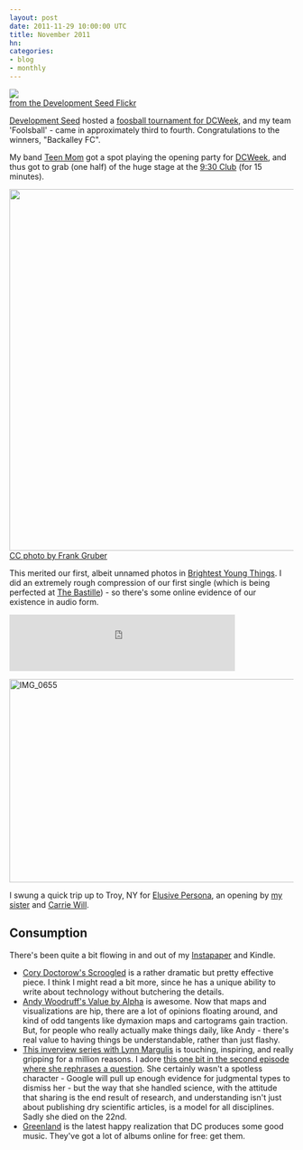 ```yaml
---
layout: post
date: 2011-11-29 10:00:00 UTC
title: November 2011
hn: 
categories:
- blog
- monthly
---
```


<div class='shutter-300'>
  <img src='http://farm7.static.flickr.com/6094/6326269350_c710b65cda_z.jpg'>
</div>
<span class='image-credit'><a href='http://www.flickr.com/photos/developmentseed/6326269350/'>from the Development Seed Flickr</a></span>

[Development Seed](http://developmentseed.org) hosted a [foosball
tournament for DCWeek](http://developmentseed.org/blog/2011/nov/08/recapping-dc-tech-foosball-shootout/),
and my team 'Foolsball' - came in approximately
third to fourth. Congratulations to the winners, "Backalley FC".

My band [Teen Mom](http://teenmomdc.bandcamp.com/) got a spot playing
the opening party for [DCWeek](http://digitalcapitalweek.org/),
and thus got to grab (one half) of the
huge stage at the [9:30 Club](http://930.com/) (for 15 minutes).

<img style='width:640px;' src='http://farm7.static.flickr.com/6237/6313563647_6126196cc9_z.jpg'>
<span class='image-credit'><a href='http://www.flickr.com/photos/somewhatfrank/6313563647/'>CC photo by Frank Gruber</a></span>

This merited our first, albeit unnamed photos in [Brightest Young Things](http://www.brightestyoungthings.com/articles/photos-dcweek-kick-off-party-930-club.htm).
I did an extremely rough compression of our first single
(which is being perfected at [The Bastille](http://thebastillestudio.com/)) -
so there's some online evidence of our existence in audio form.

<iframe width="400" height="100" style="position: relative; display: block; width: 400px; height: 100px;" src="http://bandcamp.com/EmbeddedPlayer/v=2/track=3911609991/size=venti/bgcol=31356F/linkcol=f60aff/transparent=true/" allowtransparency="true" frameborder="0"><a href="http://teenmomdc.com/track/you-and-me">You and Me by Teen Mom</a></iframe>

<a href="http://www.flickr.com/photos/tmcw/6436822079/" title="IMG_0655 by macwright, on Flickr"><img src="http://farm8.staticflickr.com/7029/6436822079_b6caeee13a_z.jpg" width="640" height="360" alt="IMG_0655"></a>

I swung a quick trip up to Troy, NY for [Elusive Persona](http://www.photocentertroy.org/exhibits-calls/exhibits.html),
an opening by [my sister](http://sarahmacwright.com/) and [Carrie Will](http://www.carriewill.com/).

## Consumption

There's been quite a bit flowing in and out of my [Instapaper](http://instapaper.com/)
and Kindle.

* [Cory Doctorow's Scroogled](http://www.scroogle.org/doctorow.html) is a
  rather dramatic but pretty effective piece. I think I might read a bit more,
  since he has a unique ability to write about technology without
  butchering the details.
* [Andy Woodruff's Value by Alpha](http://andywoodruff.com/blog/value-by-alpha-maps/)
  is awesome. Now that maps and visualizations are hip, there are a lot
  of opinions floating around, and kind of odd tangents like dymaxion maps
  and cartograms gain traction. But, for people who really actually make
  things daily, like Andy - there's real value to having things be understandable,
  rather than just flashy.
* [This inverview series with Lynn Margulis](http://www.youtube.com/watch?v=b8xqu_TlQPU)
  is touching, inspiring, and really gripping for a million reasons. I
  adore [this one bit in the second episode where she rephrases a question](http://youtu.be/KOjKZdW8HSY?t=1m20s).
  She certainly wasn't a spotless character - Google will pull up enough evidence
  for judgmental types to dismiss her - but the way that she handled science,
  with the attitude that sharing is the end result of research, and understanding
  isn't just about publishing dry scientific articles, is a model for all
  disciplines. Sadly she died on the 22nd.
* [Greenland](http://greenland.bandcamp.com/) is the latest happy
  realization that DC produces some good music. They've got a lot of albums
  online for free: get them.
